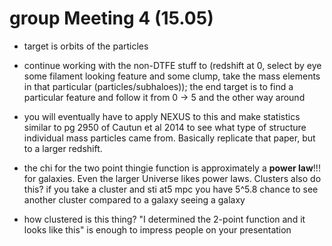 # group Meeting 4 (15.05)

- target is orbits of the particles

- continue working with the non-DTFE stuff to (redshift at 0, select by eye some filament looking feature and some clump, take the mass elements in that particular (particles/subhaloes)); the end target is to find a particular feature and follow it from 0 -> 5 and the other way around

- you will eventually have to apply NEXUS to this and make statistics similar to pg 2950 of Cautun et al 2014 to see what type of structure individual mass particles came from. Basically replicate that paper, but to a larger redshift.

- the chi for the two point thingie function is approximately a **power law**!!! for galaxies. Even the larger Universe likes power laws. Clusters also do this? if you take a cluster and sti at5 mpc you have 5^5.8 chance to see another cluster compared to a galaxy seeing a galaxy

- how clustered is this thing? "I determined the 2-point function and it looks like this" is enough to impress people on your presentation
